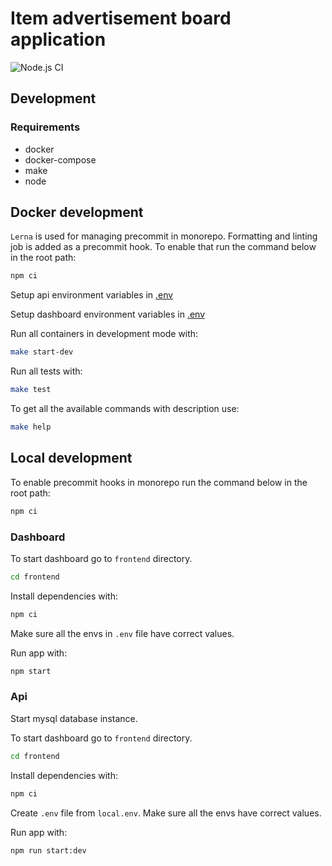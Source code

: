 # Item advertisement board application

![Node.js CI](https://github.com/pwr-piisw/board-project/workflows/Node.js%20CI/badge.svg)

## Development

### Requirements

- docker
- docker-compose
- make
- node

## Docker development

`Lerna` is used for managing precommit in monorepo. Formatting and linting job is added as a precommit hook.
To enable that run the command below in the root path:

```bash
npm ci
```

Setup api environment variables in [.env](./api/.env)

Setup dashboard environment variables in [.env](./frontend/.env)

Run all containers in development mode with:

```bash
make start-dev
```

Run all tests with:

```bash
make test
```

To get all the available commands with description use:

```bash
make help
```

## Local development

To enable precommit hooks in monorepo run the command below in the root path:

```bash
npm ci
```

### Dashboard

To start dashboard go to `frontend` directory.

```bash
cd frontend
```

Install dependencies with:

```bash
npm ci
```

Make sure all the envs in `.env` file have correct values.

Run app with:

```bash
npm start
```

### Api

Start mysql database instance.

To start dashboard go to `frontend` directory.

```bash
cd frontend
```

Install dependencies with:

```bash
npm ci
```

Create `.env` file from `local.env`.
Make sure all the envs have correct values.

Run app with:

```bash
npm run start:dev
```
